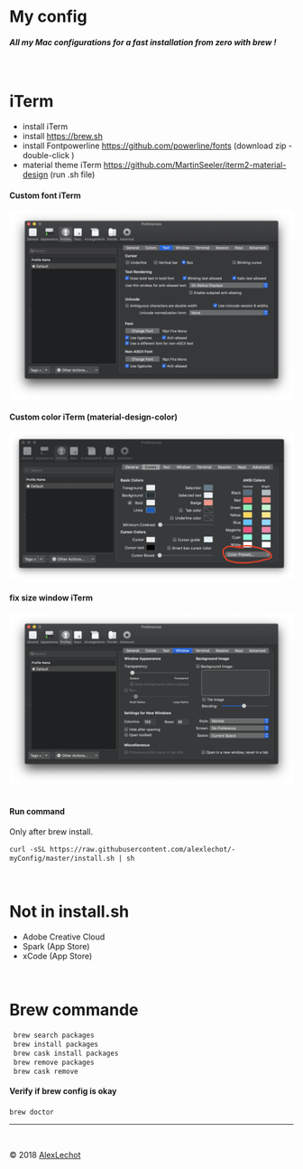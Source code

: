 # My config 
##### All my Mac configurations for a fast installation from zero with brew ! 
<br>

# iTerm

- install iTerm
- install  https://brew.sh
- install Fontpowerline https://github.com/powerline/fonts (download zip - double-click )
- material theme iTerm https://github.com/MartinSeeler/iterm2-material-design (run .sh file)


#### Custom font iTerm
![alt text](img/iterm_font-Custom.png "Logo Title Text 1")

#### Custom color iTerm (material-design-color)
![alt text](img/iterm-color.png "Logo Title Text 1")

#### fix size window iTerm
![alt text](img/window-size.png "Logo Title Text 1")  
<br />

#### Run command 
Only after brew install.

```
curl -sSL https://raw.githubusercontent.com/alexlechot/-myConfig/master/install.sh | sh
```
<br>

# Not in install.sh

- Adobe Creative Cloud
- Spark (App Store)
- xCode (App Store)
<br>

# Brew commande
```
 brew search packages
 brew install packages
 brew cask install packages
 brew remove packages
 brew cask remove 
```
#### Verify if brew config is okay
`brew doctor`


<hr>
<br>

&copy; 2018 [AlexLechot](http://alexlechot.ch)